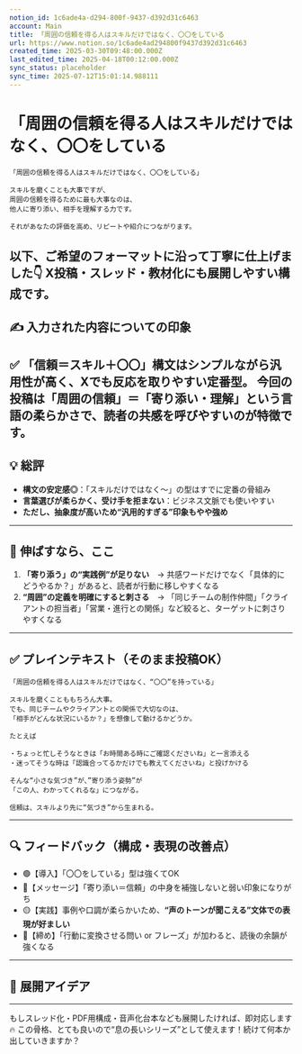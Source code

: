 ```yaml
---
notion_id: 1c6ade4a-d294-800f-9437-d392d31c6463
account: Main
title: 「周囲の信頼を得る人はスキルだけではなく、〇〇をしている
url: https://www.notion.so/1c6ade4ad294800f9437d392d31c6463
created_time: 2025-03-30T09:48:00.000Z
last_edited_time: 2025-04-18T00:12:00.000Z
sync_status: placeholder
sync_time: 2025-07-12T15:01:14.988111
---
```

# 「周囲の信頼を得る人はスキルだけではなく、〇〇をしている

```plain text
「周囲の信頼を得る人はスキルだけではなく、〇〇をしている」

スキルを磨くことも大事ですが、
周囲の信頼を得るために最も大事なのは、
他人に寄り添い、相手を理解する力です。

それがあなたの評価を高め、リピートや紹介につながります。
```
以下、ご希望のフォーマットに沿って丁寧に仕上げました👇
X投稿・スレッド・教材化にも展開しやすい構成です。
---
## ✍️ 入力された内容についての印象
✅ **「信頼＝スキル＋〇〇」構文**はシンプルながら汎用性が高く、Xでも反応を取りやすい定番型。
今回の投稿は「周囲の信頼」＝「寄り添い・理解」という言語の柔らかさで、読者の共感を呼びやすいのが特徴です。
---
## 💡 総評
- **構文の安定感◎**：「スキルだけではなく〜」の型はすでに定番の骨組み
- **言葉選びが柔らかく、受け手を拒まない**：ビジネス文脈でも使いやすい
- **ただし、抽象度が高いため“汎用的すぎる”印象もやや強め**
---
## 🚀 伸ばすなら、ここ
1. **「寄り添う」の“実践例”が足りない**　→ 共感ワードだけでなく「具体的にどうやるか？」があると、読者が行動に移しやすくなる
1. **“周囲”の定義を明確にすると刺さる**　→ 「同じチームの制作仲間」「クライアントの担当者」「営業・進行との関係」など絞ると、ターゲットに刺さりやすくなる
---
## ✅ プレインテキスト（そのまま投稿OK）
```plain text
「周囲の信頼を得る人はスキルだけではなく、“〇〇”を持っている」

スキルを磨くことももちろん大事。
でも、同じチームやクライアントとの関係で大切なのは、
「相手がどんな状況にいるか？」を想像して動けるかどうか。

たとえば

・ちょっと忙しそうなときは「お時間ある時にご確認くださいね」と一言添える
・迷ってそうな時は「認識合ってるかだけでも教えてくださいね」と投げかける

そんな“小さな気づき”が、”寄り添う姿勢”が
「この人、わかってくれるな」につながる。

信頼は、スキルより先に“気づき”から生まれる。
```
---
## 🔍 フィードバック（構成・表現の改善点）
- 🟢【導入】「〇〇をしている」型は強くてOK
- 🔵【メッセージ】「寄り添い＝信頼」の中身を補強しないと弱い印象になりがち
- 🟡【実践】事例や口調が柔らかいため、**“声のトーンが聞こえる”文体での表現が好ましい**
- 🔺【締め】「行動に変換させる問い or フレーズ」が加わると、読後の余韻が強くなる
---
## 💬 展開アイデア
---
もしスレッド化・PDF用構成・音声化台本なども展開したければ、即対応します🔥
この骨格、とても良いので“息の長いシリーズ”として使えます！続けて何本か出していきますか？